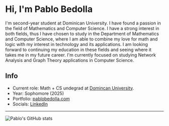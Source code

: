 # Hi, I'm Pablo Bedolla
I'm second-year student at Dominican University. I have found a passion in the field of Mathematics and Computer Science. I have a strong interest in both fields, thus I have chosen to study in the Department of Mathematics and Computer Science, where I am able to combine my love for math and logic with my interest in technology and its applications. I am looking forward to continuing my education in these fields and seeing where it takes me in my future career. I'm currently focused on studying Network Analysis and Graph Theory applications in Computer Science.

## Info

- Current role: Math + CS undegrad at [Domincan University](https://www.dom.edu/).
- Year: Sophomore (2025)
- Portfolio: [pablobedolla.com](https://pablobedolla.com/)
- Socials: [LinkedIn](https://www.linkedin.com/in/bedolpab/)  

---

![Pablo's GitHub stats](https://github-readme-stats-sigma-five.vercel.app/api?username=bedolpab&show_icons=true&theme=dark)
